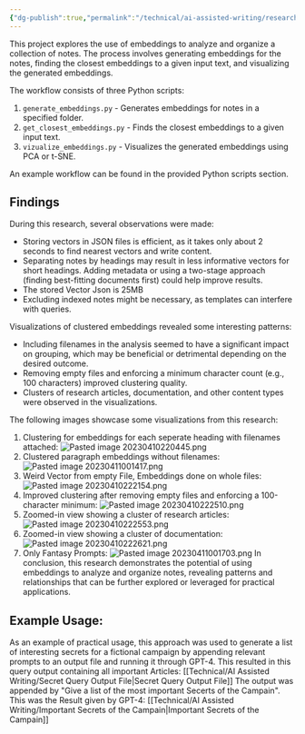```yaml
---
{"dg-publish":true,"permalink":"/technical/ai-assisted-writing/research-on-embeddings-for-notes/","noteIcon":"Technical","created":"2023-04-10T20:06:31.233+02:00","updated":"2023-06-04T16:39:41.742+02:00"}
---
```


This project explores the use of embeddings to analyze and organize a collection of notes. The process involves generating embeddings for the notes, finding the closest embeddings to a given input text, and visualizing the generated embeddings.

The workflow consists of three Python scripts:

1. `generate_embeddings.py` - Generates embeddings for notes in a specified folder.
2. `get_closest_embeddings.py` - Finds the closest embeddings to a given input text.
3. `vizualize_embeddings.py` - Visualizes the generated embeddings using PCA or t-SNE.

An example workflow can be found in the provided Python scripts section.

## Findings
During this research, several observations were made:

- Storing vectors in JSON files is efficient, as it takes only about 2 seconds to find nearest vectors and write content.
- Separating notes by headings may result in less informative vectors for short headings. Adding metadata or using a two-stage approach (finding best-fitting documents first) could help improve results. 
- The stored Vector Json is 25MB
- Excluding indexed notes might be necessary, as templates can interfere with queries.

Visualizations of clustered embeddings revealed some interesting patterns:

- Including filenames in the analysis seemed to have a significant impact on grouping, which may be beneficial or detrimental depending on the desired outcome.
- Removing empty files and enforcing a minimum character count (e.g., 100 characters) improved clustering quality.
- Clusters of research articles, documentation, and other content types were observed in the visualizations.

The following images showcase some visualizations from this research:

1. Clustering for embeddings for each seperate heading with filenames attached:
![Pasted image 20230410220445.png](/img/user/resources/Pictures/Pasted%20image%2020230410220445.png)
2. Clustered paragraph embeddings without filenames:
![Pasted image 20230411001417.png](/img/user/resources/Pictures/Pasted%20image%2020230411001417.png)
3. Weird Vector from empty File, Embeddings done on whole files:
![Pasted image 20230410222154.png](/img/user/resources/Pictures/Pasted%20image%2020230410222154.png)
4. Improved clustering after removing empty files and enforcing a 100-character minimum:
![Pasted image 20230410222510.png](/img/user/resources/Pictures/Pasted%20image%2020230410222510.png)
5. Zoomed-in view showing a cluster of research articles:
![Pasted image 20230410222553.png](/img/user/resources/Pictures/Pasted%20image%2020230410222553.png)
6. Zoomed-in view showing a cluster of documentation:
![Pasted image 20230410222621.png](/img/user/resources/Pictures/Pasted%20image%2020230410222621.png)
7. Only Fantasy Prompts:
 ![Pasted image 20230411001703.png](/img/user/resources/Pictures/Pasted%20image%2020230411001703.png)
In conclusion, this research demonstrates the potential of using embeddings to analyze and organize notes, revealing patterns and relationships that can be further explored or leveraged for practical applications.

## Example Usage:
As an example of practical usage, this approach was used to generate a list of interesting secrets for a fictional campaign by appending relevant prompts to an output file and running it through GPT-4. This resulted in this query output containing all important Articles:
[[Technical/AI Assisted Writing/Secret Query Output File\|Secret Query Output File]]
The output was appended by "Give a list of the most important Secerts of the Campain". This was the Result given by GPT-4:
[[Technical/AI Assisted Writing/Important Secrets of the Campain\|Important Secrets of the Campain]]
